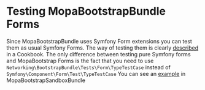 Testing MopaBootstrapBundle Forms
==================================================

Since MopaBootstrapBundle uses Symfony Form extensions you can test them as usual Symfony Forms. 
The way of testing them is clearly [described](http://symfony.com/doc/current/cookbook/form/unit_testing.html) in a Cookbook.
The only difference between testing pure Symfony forms and MopaBootstrap Forms is the fact that you need to use `Networking\BootstrapBundle\Tests\Form\TypeTestCase` instead of `Symfony\Component\Form\Test\TypeTestCase` 
You can see an [example](https://github.com/phiamo/MopaBootstrapSandboxBundle/blob/master/Tests/Form/Type/ExampleFormsTypeTest.php) in MopaBootstrapSandboxBundle
